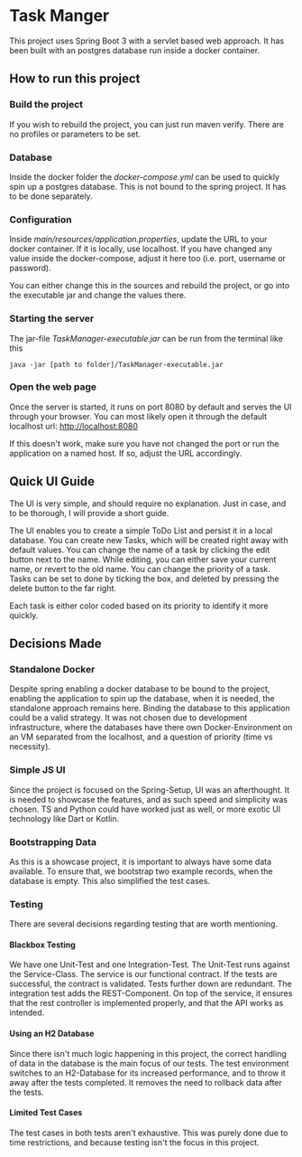 # Task Manger

This project uses Spring Boot 3 with a servlet based web approach. It has been built with an postgres database run
inside a docker container.

## How to run this project

### Build the project

If you wish to rebuild the project, you can just run maven verify. There are no profiles or parameters to be set.

### Database

Inside the docker folder the *docker-compose.yml* can be used to quickly spin up a postgres database. This is not bound
to the spring project. It has to be done separately.

### Configuration

Inside *main/resources/application.properties*, update the URL to your docker container. If it is locally, use localhost.
If you have changed any value inside the docker-compose, adjust it here too (i.e. port, username or password).

You can either change this in the sources and rebuild the project, or go into the executable jar and change the values
there.

### Starting the server

The jar-file *TaskManager-executable.jar* can be run from the terminal like this

```shell
java -jar [path to folder]/TaskManager-executable.jar
```

### Open the web page

Once the server is started, it runs on port 8080 by default and serves the UI through your browser. You can most likely
open it through the default localhost url: [http://localhost:8080](http://localhost:8080)

If this doesn't work, make sure you have not changed the port or run the application on a named host. If so, adjust
the URL accordingly.

## Quick UI Guide

The UI is very simple, and should require no explanation. Just in case, and to be thorough, I will provide a short guide.

The UI enables you to create a simple ToDo List and persist it in a local database. You can create new Tasks, which will
be created right away with default values. You can change the name of a task by clicking the edit button next to the 
name. While editing, you can either save your current name, or revert to the old name. You can change the priority of a
task. Tasks can be set to done by ticking the box, and deleted by pressing the delete button to the far right.

Each task is either color coded based on its priority to identify it more quickly.

## Decisions Made

### Standalone Docker

Despite spring enabling a docker database to be bound to the project, enabling the application to spin up the database,
when it is needed, the standalone approach remains here. Binding the database to this application could be a valid 
strategy. It was not chosen due to development infrastructure, where the databases have there own Docker-Environment on
an VM separated from the localhost, and a question of priority (time vs necessity).

### Simple JS UI

Since the project is focused on the Spring-Setup, UI was an afterthought. It is needed to showcase the features, and as
such speed and simplicity was chosen. TS and Python could have worked just as well, or more exotic UI technology like 
Dart or Kotlin.

### Bootstrapping Data

As this is a showcase project, it is important to always have some data available. To ensure that, we bootstrap two
example records, when the database is empty. This also simplified the test cases.

### Testing

There are several decisions regarding testing that are worth mentioning.

#### Blackbox Testing

We have one Unit-Test and one Integration-Test. The Unit-Test runs against the Service-Class. The service is our
functional contract. If the tests are successful, the contract is validated. Tests further down are redundant. The 
integration test adds the REST-Component. On top of the service, it ensures that the rest controller is implemented 
properly, and that the API works as intended.

#### Using an H2 Database

Since there isn't much logic happening in this project, the correct handling of data in the database is the main focus
of our tests. The test environment switches to an H2-Database for its increased performance, and to throw it away after
the tests completed. It removes the need to rollback data after the tests.

#### Limited Test Cases

The test cases in both tests aren't exhaustive. This was purely done due to time restrictions, and because testing isn't
the focus in this project.